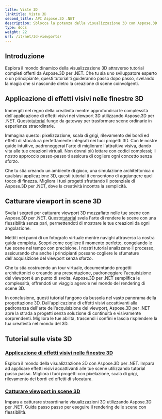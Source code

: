 ```yaml
---
title: Viste 3D
linktitle: Viste 3D
second_title: API Aspose.3D .NET
description: Sblocca la potenza della visualizzazione 3D con Aspose.3D .NET. Migliora i tuoi progetti con effetti visivi e impara a catturare straordinarie viste 3D senza sforzo.
type: docs
weight: 22
url: /it/net/3d-viewports/
---
```


## Introduzione

Esplora il mondo dinamico della visualizzazione 3D attraverso tutorial completi offerti da Aspose.3D per .NET. Che tu sia uno sviluppatore esperto o un principiante, questi tutorial ti guideranno passo dopo passo, svelando la magia che si nasconde dietro la creazione di scene coinvolgenti.

## Applicazione di effetti visivi nelle finestre 3D

 Immergiti nel regno della creatività mentre approfondisci le complessità dell'applicazione di effetti visivi nei viewport 3D utilizzando Aspose.3D per .NET. Questo[tutorial](./apply-visual-effects/) funge da gateway per trasformare scene ordinarie in esperienze straordinarie.

Immagina questo: pixelizzazione, scala di grigi, rilevamento dei bordi ed effetti di sfocatura perfettamente integrati nei tuoi progetti 3D. Con le nostre guide intuitive, padroneggerai l'arte di migliorare l'attrattiva visiva, dando vita alle tue creazioni virtuali. Non dovrai più lottare con codici complessi; il nostro approccio passo-passo ti assicura di cogliere ogni concetto senza sforzo.

Che tu stia creando un ambiente di gioco, una simulazione architettonica o qualsiasi applicazione 3D, questi tutorial ti consentono di aggiungere quel tocco di finezza. Migliora i tuoi progetti sfruttando il potenziale di Aspose.3D per .NET, dove la creatività incontra la semplicità.

## Catturare viewport in scene 3D

 Svela i segreti per catturare viewport 3D mozzafiato nelle tue scene con Aspose.3D per .NET. Questo[tutorial](./capture-viewport/) svela l'arte di rendere le scene con una flessibilità senza pari, permettendoti di mostrare le tue creazioni da ogni angolazione.

Mettiti nei panni di un fotografo virtuale mentre navighi attraverso la nostra guida completa. Scopri come cogliere il momento perfetto, congelando le tue scene nel tempo con precisione. I nostri tutorial analizzano il processo, assicurando che anche i principianti possano cogliere le sfumature dell'acquisizione del viewport senza sforzo.

Che tu stia costruendo un tour virtuale, documentando progetti architettonici o creando una presentazione, padroneggiare l'acquisizione del viewport è un punto di svolta. Aspose.3D per .NET semplifica le complessità, offrendoti un viaggio agevole nel mondo del rendering di scene 3D.

In conclusione, questi tutorial fungono da bussola nel vasto panorama della progettazione 3D. Dall'applicazione di effetti visivi accattivanti alla padronanza dell'arte dell'acquisizione del viewport, Aspose.3D per .NET apre la strada a progetti senza soluzione di continuità e visivamente sorprendenti. Migliora le tue abilità, trascendi i confini e lascia risplendere la tua creatività nel mondo del 3D.
## Tutorial sulle viste 3D
### [Applicazione di effetti visivi nelle finestre 3D](./apply-visual-effects/)
Esplora il mondo della visualizzazione 3D con Aspose.3D per .NET. Impara ad applicare effetti visivi accattivanti alle tue scene utilizzando tutorial passo passo. Migliora i tuoi progetti con pixelazione, scala di grigi, rilevamento dei bordi ed effetti di sfocatura.
### [Catturare viewport in scene 3D](./capture-viewport/)
Impara a catturare straordinarie visualizzazioni 3D utilizzando Aspose.3D per .NET. Guida passo passo per eseguire il rendering delle scene con flessibilità.